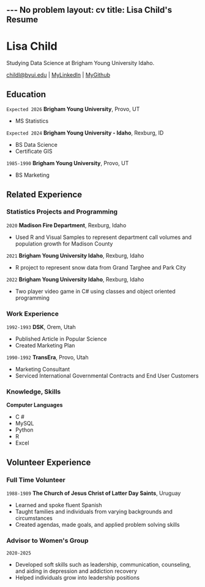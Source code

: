 --- No problem
layout: cv
title: Lisa Child's Resume
---
# Lisa Child
Studying Data Science at Brigham Young University Idaho.

<div id="webaddress">
<a href="childl@byui.edu">childl@byui.edu</a>
| <a href="https://www.linkedin.com/in/lisa-child-5a523022b/">MyLinkedIn</a>
| <a href="https://github.com/ChildL">MyGithub</a>
</div>

<!-- https://www.monique.tech/the-art-of-markdown -->

## Education

`Expected 2026`
__Brigham Young University__, Provo, UT

- MS Statistics

`Expected 2024`
__Brigham Young University - Idaho__, Rexburg, ID

- BS Data Science
- Certificate GIS

`1985-1990`
__Brigham Young University__, Provo, UT


- BS Marketing

## Related Experience

### Statistics Projects and Programming 
`2020`
__Madison Fire Department__, Rexburg, Idaho

- Used R and Visual Samples to represent department call volumes and population growth for Madison County

`2021`
__Brigham Young University Idaho__, Rexburg, Idaho

- R project to represent snow data from Grand Targhee and Park City 

`2022`
__Brigham Young University Idaho__, Rexburg, Idaho

- Two player video game in C# using classes and object oriented programming

### Work Experience

`1992-1993`
__DSK__, Orem, Utah

- Published Article in Popular Science
- Created Marketing Plan

`1990-1992`
__TransEra__, Provo, Utah

- Marketing Consultant
- Serviced International Governmental Contracts and End User Customers

### Knowledge, Skills

__Computer Languages__
 
- C #
- MySQL
- Python 
- R
- Excel

## Volunteer Experience

### Full Time Volunteer

`1988-1989`
__The Church of Jesus Christ of Latter Day Saints__, Uruguay

- Learned and spoke fluent Spanish
- Taught families and individuals from varying backgrounds and circumstances
- Created agendas, made goals, and applied problem solving skills

### Advisor to Women's Group
`2020-2025`
- Developed soft skills such as leadership, communication, counseling, and aiding in depression and addiction recovery
- Helped individuals grow into leadership positions





<!-- ### Footer

Last updated: May 2013 -->


